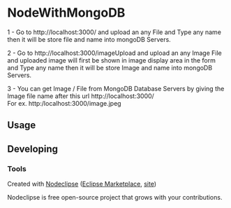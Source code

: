 

# NodeWithMongoDB
1 - Go to http://localhost:3000/ and upload an any File and Type any name then it will be store file and name into mongoDB Servers.

2 - Go to http://localhost:3000/imageUpload and upload an any Image File and uploaded image will first be shown in image display area in the form and Type any name then it will be store Image and name into mongoDB Servers.

3 - You can get Image / File from MongoDB Database Servers by giving the Image file name after this url http://localhost:3000/  
For ex. http:/localhost:3000/image.jpeg


## Usage



## Developing



### Tools

Created with [Nodeclipse](https://github.com/Nodeclipse/nodeclipse-1)
 ([Eclipse Marketplace](http://marketplace.eclipse.org/content/nodeclipse), [site](http://www.nodeclipse.org))   

Nodeclipse is free open-source project that grows with your contributions.
